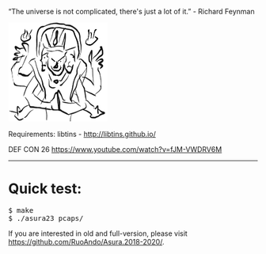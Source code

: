 “The universe is not complicated, there's just a lot of it.”  - Richard Feynman

<img src="asura.jpeg" width=200 height=200>

Requirements: libtins - http://libtins.github.io/

DEF CON 26
https://www.youtube.com/watch?v=fJM-VWDRV6M

<hr>

# Quick test:

<pre>
$ make
$ ./asura23 pcaps/
</pre>

If you are interested in old and full-version, please visit https://github.com/RuoAndo/Asura.2018-2020/.  
